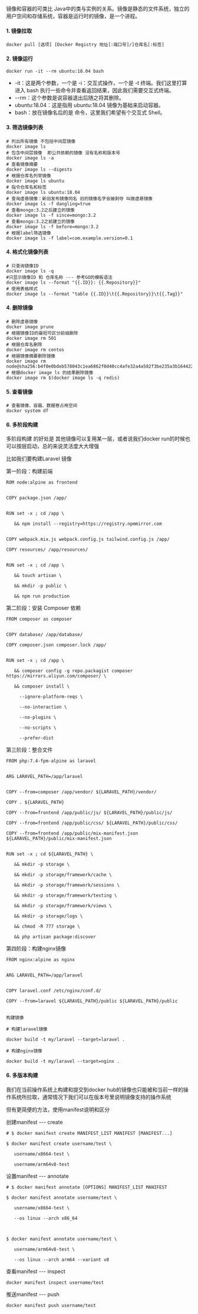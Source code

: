 镜像和容器的可类比 Java中的类与实例的关系。镜像是静态的文件系统，独立的用户空间和存储系统，容器是运行时的镜像，是一个进程。

#### 1. 镜像拉取

```
docker pull [选项] [Docker Registry 地址[:端口号]/]仓库名[:标签]
```



#### 2. 镜像运行

```
docker run -it --rm ubuntu:18.04 bash
```

- -it：这是两个参数，一个是 -i：交互式操作，一个是 -t 终端。我们这里打算进入 bash 执行一些命令并查看返回结果，因此我们需要交互式终端。
- --rm：这个参数是说容器退出后随之将其删除。
- ubuntu:18.04：这是指用 ubuntu:18.04 镜像为基础来启动容器。
- bash：放在镜像名后的是 命令，这里我们希望有个交互式 Shell。



#### 3. 筛选镜像列表

```
# 列出所有镜像 不包括中间层镜像 
docker image ls 
# 包含中间层镜像  即公共依赖的镜像 没有名称和版本号 
docker image ls -a 
# 查看镜像摘要 
docker image ls --digests 
# 根据仓库名列举镜像 
docker image ls ubuntu 
# 指令仓库名和标签 
docker image ls ubuntu:18.04 
# 查询虚悬镜像：新旧发布镜像同名 旧的镜像名字会被剥夺 叫做虚悬镜像 
docker image ls -f dangling=true 
# 查看mongo:3.2之后建立的镜像 
docker image ls -f since=mongo:3.2 
# 查看mongo:3.2之前建立的镜像 
docker image ls -f before=mongo:3.2 
# 根据label筛选镜像 
docker image ls -f label=com.example.version=0.1
```



#### 4. 格式化镜像列表

```
# 只查询镜像ID 
docker image ls -q 
#只显示镜像ID 和 仓库名称 --- 参考GO的模板语法 
docker image ls --format "{{.ID}}: {{.Repository}}" 
# 使用表格样式 
docker image ls --format "table {{.ID}}\t{{.Repository}}\t{{.Tag}}"
```



#### 4. 删除镜像

```
# 删除虚悬镜像 
docker image prune 
# 根据镜像ID的最短可区分前缀删除 
docker image rm 501 
# 根据仓库名删除 
docker image rm centos 
# 根据镜像摘要删除镜像 
docker image rm node@sha256:b4f0e0bdeb578043c1ea6862f0d40cc4afe32a4a582f3be235a3b164422be228 
# 根据docker image ls 的结果删除镜像 
docker image rm $(docker image ls -q redis)
```



#### 5. 查看镜像

```
# 查看镜像、容器、数据卷占用空间 
docker system df
```



#### 6. 多阶段构建

多阶段构建 的好处是 其他镜像可以复用某一层，或者说我们docker run的时候也可以按层启动，总的来说灵活度大大增强

 

比如我们要构建Laravel 镜像

第一阶段：构建前端

```
ROM node:alpine as frontend


COPY package.json /app/


RUN set -x ; cd /app \

   && npm install --registry=https://registry.npmmirror.com


COPY webpack.mix.js webpack.config.js tailwind.config.js /app/

COPY resources/ /app/resources/


RUN set -x ; cd /app \

   && touch artisan \

   && mkdir -p public \

   && npm run production
```

 

第二阶段：安装 Composer 依赖

```
FROM composer as composer


COPY database/ /app/database/

COPY composer.json composer.lock /app/


RUN set -x ; cd /app \

   && composer config -g repo.packagist composer https://mirrors.aliyun.com/composer/ \

   && composer install \

     --ignore-platform-reqs \

     --no-interaction \

     --no-plugins \

     --no-scripts \

     --prefer-dist
```

 

第三阶段：整合文件

```
FROM php:7.4-fpm-alpine as laravel


ARG LARAVEL_PATH=/app/laravel


COPY --from=composer /app/vendor/ ${LARAVEL_PATH}/vendor/

COPY . ${LARAVEL_PATH}

COPY --from=frontend /app/public/js/ ${LARAVEL_PATH}/public/js/

COPY --from=frontend /app/public/css/ ${LARAVEL_PATH}/public/css/

COPY --from=frontend /app/public/mix-manifest.json ${LARAVEL_PATH}/public/mix-manifest.json


RUN set -x ; cd ${LARAVEL_PATH} \

   && mkdir -p storage \

   && mkdir -p storage/framework/cache \

   && mkdir -p storage/framework/sessions \

   && mkdir -p storage/framework/testing \

   && mkdir -p storage/framework/views \

   && mkdir -p storage/logs \

   && chmod -R 777 storage \

   && php artisan package:discover
```

 

第四阶段：构建nginx镜像

```
FROM nginx:alpine as nginx


ARG LARAVEL_PATH=/app/laravel


COPY laravel.conf /etc/nginx/conf.d/

COPY --from=laravel ${LARAVEL_PATH}/public ${LARAVEL_PATH}/public

 
构建镜像

# 构建laravel镜像

docker build -t my/laravel --target=laravel .

# 构建nginx镜像

docker build -t my/laravel --target=nginx .
```



#### 6. 多版本构建

我们在当前操作系统上构建和提交到docker hub的镜像也只能被和当前一样的操作系统所拉取，通常情况下我们可以在版本号里说明镜像支持的操作系统

但有更简便的方法，使用manifest说明和区分

 

创建manifest --- create

```
# $ docker manifest create MANIFEST_LIST MANIFEST [MANIFEST...]

$ docker manifest create username/test \

   username/x8664-test \

   username/arm64v8-test
```

 

设置manifest --- annotate

```
# $ docker manifest annotate [OPTIONS] MANIFEST_LIST MANIFEST

$ docker manifest annotate username/test \

   username/x8664-test \

   --os linux --arch x86_64

 

$ docker manifest annotate username/test \

   username/arm64v8-test \

   --os linux --arch arm64 --variant v8
```

 

查看manifest --- inspect

```
docker manifest inspect username/test
```

 

推送manifest --- push

```
docker manifest push username/test
```

